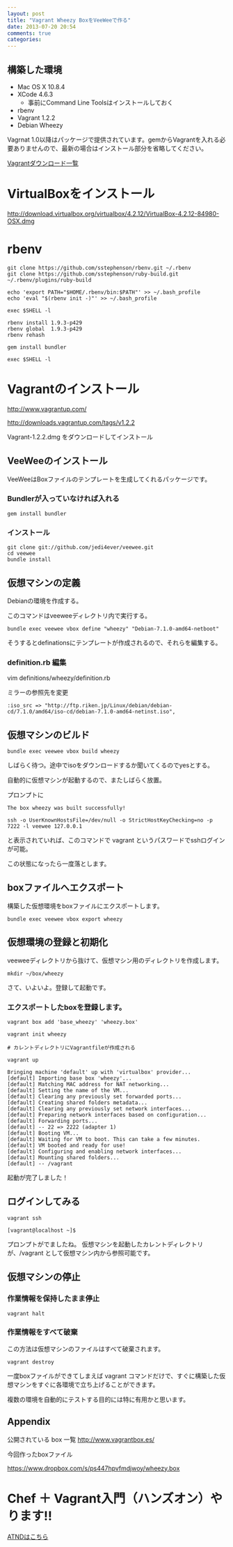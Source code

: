 ```yaml
---
layout: post
title: "Vagrant Wheezy BoxをVeeWeeで作る"
date: 2013-07-20 20:54
comments: true
categories: 
---
```


## 構築した環境
* Mac OS X 10.8.4
* XCode 4.6.3
  * 事前にCommand Line Toolsはインストールしておく
* rbenv
* Vagrant 1.2.2
* Debian Wheezy

Vagrnat 1.0以降はパッケージで提供されています。gemからVagrantを入れる必要ありませんので、最新の場合はインストール部分を省略してください。

[Vagrantダウンロード一覧]


# VirtualBoxをインストール

http://download.virtualbox.org/virtualbox/4.2.12/VirtualBox-4.2.12-84980-OSX.dmg


# rbenv

```
git clone https://github.com/sstephenson/rbenv.git ~/.rbenv
git clone https://github.com/sstephenson/ruby-build.git ~/.rbenv/plugins/ruby-build

echo 'export PATH="$HOME/.rbenv/bin:$PATH"' >> ~/.bash_profile
echo 'eval "$(rbenv init -)"' >> ~/.bash_profile

exec $SHELL -l

rbenv install 1.9.3-p429
rbenv global  1.9.3-p429
rbenv rehash

gem install bundler

exec $SHELL -l
```


# Vagrantのインストール

http://www.vagrantup.com/

http://downloads.vagrantup.com/tags/v1.2.2

Vagrant-1.2.2.dmg をダウンロードしてインストール


## VeeWeeのインストール

VeeWeeはBoxファイルのテンプレートを生成してくれるパッケージです。

### Bundlerが入っていなければ入れる
```
gem install bundler
```


### インストール

```
git clone git://github.com/jedi4ever/veewee.git
cd veewee
bundle install
```


## 仮想マシンの定義

Debianの環境を作成する。

このコマンドはveeweeディレクトリ内で実行する。

```
bundle exec veewee vbox define "wheezy" "Debian-7.1.0-amd64-netboot"
```

そうするとdefinationsにテンプレートが作成されるので、それらを編集する。

### definition.rb 編集

vim definitions/wheezy/definition.rb

ミラーの参照先を変更

```
:iso_src => "http://ftp.riken.jp/Linux/debian/debian-cd/7.1.0/amd64/iso-cd/debian-7.1.0-amd64-netinst.iso",
```

## 仮想マシンのビルド

```
bundle exec veewee vbox build wheezy
```

しばらく待つ。途中でisoをダウンロードするか聞いてくるのでyesとする。

自動的に仮想マシンが起動するので、またしばらく放置。

プロンプトに

```
The box wheezy was built successfully!

ssh -o UserKnownHostsFile=/dev/null -o StrictHostKeyChecking=no -p 7222 -l veewee 127.0.0.1
```

と表示されていれば、このコマンドで vagrant というパスワードでsshログインが可能。

この状態になったら一度落とします。

## boxファイルへエクスポート

構築した仮想環境をboxファイルにエクスポートします。

```
bundle exec veewee vbox export wheezy
```


## 仮想環境の登録と初期化



veeweeディレクトリから抜けて、仮想マシン用のディレクトリを作成します。

```
mkdir ~/box/wheezy
```

さて、いよいよ。登録して起動です。

### エクスポートしたboxを登録します。

```
vagrant box add 'base_wheezy' 'wheezy.box'
```

```
vagrant init wheezy

# カレントディレクトリにVagrantfileが作成される

vagrant up

Bringing machine 'default' up with 'virtualbox' provider...
[default] Importing base box 'wheezy'...
[default] Matching MAC address for NAT networking...
[default] Setting the name of the VM...
[default] Clearing any previously set forwarded ports...
[default] Creating shared folders metadata...
[default] Clearing any previously set network interfaces...
[default] Preparing network interfaces based on configuration...
[default] Forwarding ports...
[default] -- 22 => 2222 (adapter 1)
[default] Booting VM...
[default] Waiting for VM to boot. This can take a few minutes.
[default] VM booted and ready for use!
[default] Configuring and enabling network interfaces...
[default] Mounting shared folders...
[default] -- /vagrant
```

起動が完了しました！

## ログインしてみる

```
vagrant ssh

[vagrant@localhost ~]$
```

プロンプトがでましたね。
仮想マシンを起動したカレントディレクトリが、/vagrant として仮想マシン内から参照可能です。

## 仮想マシンの停止

### 作業情報を保持したまま停止

```
vagrant halt
```

### 作業情報をすべて破棄

この方法は仮想マシンのファイルはすべて破棄されます。

```
vagrant destroy
```

一度boxファイルができてしまえば vagrant コマンドだけで、すぐに構築した仮想マシンをすぐに各環境で立ち上げることができます。

複数の環境を自動的にテストする目的には特に有用かと思います。


## Appendix

公開されている box 一覧
http://www.vagrantbox.es/


今回作ったboxファイル

 https://www.dropbox.com/s/ps447hpvfmdjwoy/wheezy.box

[Vagrantダウンロード一覧]:http://downloads.vagrantup.com/

# Chef ＋ Vagrant入門（ハンズオン）やります!!

[ATNDはこちら](http://atnd.org/events/40871/)
